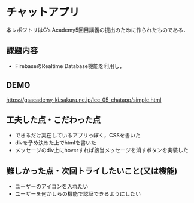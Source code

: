 # チャットアプリ

本レポジトリはG’s Academy5回目講義の提出のために作られたものである．


## 課題内容

- FirebaseのRealtime Database機能を利用し，

## DEMO
https://gsacademy-ki.sakura.ne.jp/lec_05_chatapp/simple.html

## 工夫した点・こだわった点

- できるだけ実在しているアプリっぽく，CSSを書いた
- divを予め決めた上でhtmlを書いた
- メッセージのdiv上にhoverすれば該当メッセージを消すボタンを実装した

## 難しかった点・次回トライしたいこと(又は機能)
- ユーザーのアイコンを入れたい
- ユーザーを何かしらの機能で認証できるようにしたい
